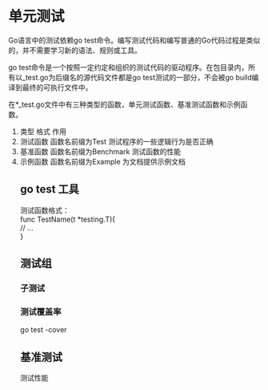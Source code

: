 <h1>单元测试</h1>
Go语言中的测试依赖go test命令。编写测试代码和编写普通的Go代码过程是类似的，并不需要学习新的语法、规则或工具。<br>

go test命令是一个按照一定约定和组织的测试代码的驱动程序。在包目录内，所有以_test.go为后缀名的源代码文件都是go test测试的一部分，不会被go build编译到最终的可执行文件中。<br>

在*_test.go文件中有三种类型的函数，单元测试函数、基准测试函数和示例函数。<br>
<ol>
<li>类型	      格式	           作用</li>
<li>测试函数	函数名前缀为Test	测试程序的一些逻辑行为是否正确</li>
<li>基准函数	函数名前缀为Benchmark	测试函数的性能</li>
<li>示例函数	函数名前缀为Example	为文档提供示例文档</li>


<h2>go test 工具</h2>
测试函数格式：<br>
func TestName(t *testing.T){ <br>
// ... <br>
} <br>

<h2>测试组</h2>
<h3>子测试</h3>
<h3>测试覆盖率</h3>
go test -cover
<h2>基准测试</h2>
测试性能
